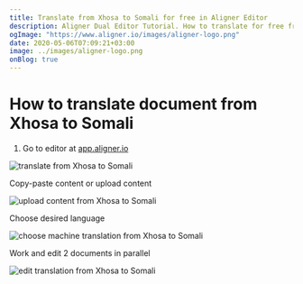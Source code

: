 ```yaml
---
title: Translate from Xhosa to Somali for free in Aligner Editor
description: Aligner Dual Editor Tutorial. How to translate for free from Xhosa to Somali. Aligner is multilingual document management platform. 
ogImage: "https://www.aligner.io/images/aligner-logo.png"
date: 2020-05-06T07:09:21+03:00
image: ../images/aligner-logo.png
onBlog: true
---
```


# How to translate document from Xhosa to Somali

1. Go to editor at [app.aligner.io](https://app.aligner.io "Aligner App web page")

![translate from Xhosa to Somali](../aligner-blank-editor.png "translate from Xhosa to Somali")

Copy-paste content or upload content

![upload content from Xhosa to Somali](../aligner-uploaded-document.png "upload content from Xhosa to Somali")

Choose desired language

![choose machine translation from Xhosa to Somali](../aligner-language-dropdown.png "choose machine translation from Xhosa to Somali")

Work and edit 2 documents in parallel

![edit translation from Xhosa to Somali](../aligner-double-sitded-editor.png "edit translation from Xhosa to Somali")

